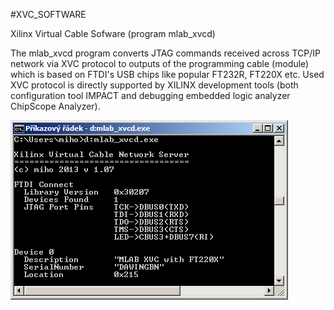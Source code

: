 <!--- PrjInfo ---> <!--- Please remove this line after manually editing --->
<!--- 00a56be08b96043df9e37d6aff7b6990 --->
<!--- Created:20170112-18:22: ---> 
<!--- Author:Mlab: ---> 
<!--- AuthorEmail:mlab@mlab.cz: ---> 
<!--- Tags:imported: ---> 
<!--- Ust:None: ---> 
<!--- Name:XVC_SOFTWARE: --->
#XVC_SOFTWARE 
<!--- LongName --->
Xilinx Virtual Cable Sofware (program mlab_xvcd)
<!--- ELongName ---> 

<!--- Lead --->
The mlab_xvcd program converts JTAG commands received across TCP/IP 
  network via XVC protocol to outputs of the programming
  cable (module) which is based on FTDI's USB chips like
  popular FT232R, FT220X etc.
  Used XVC protocol is directly supported by XILINX development
  tools (both configuration tool IMPACT and debugging 
  embedded logic analyzer ChipScope Analyzer).
<!--- ELead ---> 

![LeadImg](XVC_SOFTWARE_Small.png) 


​
​
<!--- Description --->
<!--- EDescription --->
<!--- Content --->
<!--- EContent --->
            